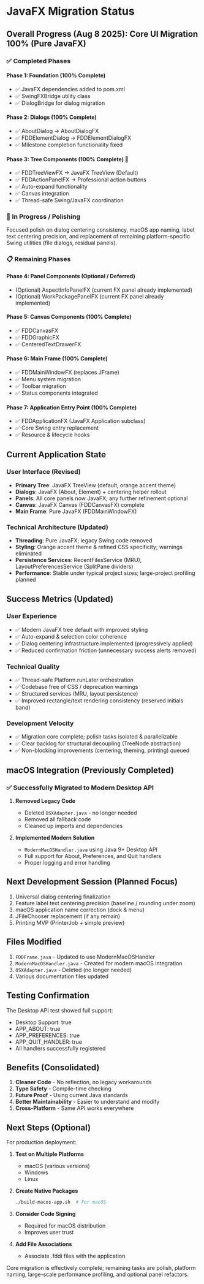 # JavaFX Migration Status

## Overall Progress (Aug 8 2025): Core UI Migration 100% (Pure JavaFX)

### ✅ Completed Phases

#### Phase 1: Foundation (100% Complete)

- ✅ JavaFX dependencies added to pom.xml
- ✅ SwingFXBridge utility class
- ✅ DialogBridge for dialog migration

#### Phase 2: Dialogs (100% Complete)

- ✅ AboutDialog → AboutDialogFX
- ✅ FDDElementDialog → FDDElementDialogFX
- ✅ Milestone completion functionality fixed

#### Phase 3: Tree Components (100% Complete) 🎉

- ✅ FDDTreeViewFX → JavaFX TreeView (Default)
- ✅ FDDActionPanelFX → Professional action buttons
- ✅ Auto-expand functionality
- ✅ Canvas integration
- ✅ Thread-safe Swing/JavaFX coordination

### 🚧 In Progress / Polishing

Focused polish on dialog centering consistency, macOS app naming, label text centering precision, and replacement of remaining platform-specific Swing utilities (file dialogs, residual panels).

### 📋 Remaining Phases

#### Phase 4: Panel Components (Optional / Deferred)

- (Optional) AspectInfoPanelFX (current FX panel already implemented)
- (Optional) WorkPackagePanelFX (current FX panel already implemented)

#### Phase 5: Canvas Components (100% Complete)

- ✅ FDDCanvasFX
- ✅ FDDGraphicFX
- ✅ CenteredTextDrawerFX

#### Phase 6: Main Frame (100% Complete)

- ✅ FDDMainWindowFX (replaces JFrame)
- ✅ Menu system migration
- ✅ Toolbar migration
- ✅ Status components integrated

#### Phase 7: Application Entry Point (100% Complete)

- ✅ FDDApplicationFX (JavaFX Application subclass)
- ✅ Core Swing entry replacement
- ✅ Resource & lifecycle hooks

## Current Application State

### User Interface (Revised)

- **Primary Tree**: JavaFX TreeView (default, orange accent theme)
- **Dialogs**: JavaFX (About, Element) + centering helper rollout
- **Panels**: All core panels now JavaFX; any further refinement optional
- **Canvas**: JavaFX Canvas (FDDCanvasFX) complete
- **Main Frame**: Pure JavaFX (FDDMainWindowFX)

### Technical Architecture (Updated)

- **Threading**: Pure JavaFX; legacy Swing code removed
- **Styling**: Orange accent theme & refined CSS specificity; warnings eliminated
- **Persistence Services**: RecentFilesService (MRU), LayoutPreferencesService (SplitPane dividers)
- **Performance**: Stable under typical project sizes; large-project profiling planned

## Success Metrics (Updated)

### User Experience

- ✅ Modern JavaFX tree default with improved styling
- ✅ Auto-expand & selection color coherence
- ✅ Dialog centering infrastructure implemented (progressively applied)
- ✅ Reduced confirmation friction (unnecessary success alerts removed)

### Technical Quality

- ✅ Thread-safe Platform.runLater orchestration
- ✅ Codebase free of CSS / deprecation warnings
- ✅ Structured services (MRU, layout persistence)
- ✅ Improved rectangle/text rendering consistency (reserved initials band)

### Development Velocity

- ✅ Migration core complete; polish tasks isolated & parallelizable
- ✅ Clear backlog for structural decoupling (TreeNode abstraction)
- ✅ Non-blocking improvements (centering, theming, printing) queued

## macOS Integration (Previously Completed)

### ✅ Successfully Migrated to Modern Desktop API

1. **Removed Legacy Code**
   - Deleted `OSXAdapter.java` - no longer needed
   - Removed all fallback code
   - Cleaned up imports and dependencies

2. **Implemented Modern Solution**
   - `ModernMacOSHandler.java` using Java 9+ Desktop API
   - Full support for About, Preferences, and Quit handlers
   - Proper logging and error handling

## Next Development Session (Planned Focus)

1. Universal dialog centering finalization
2. Feature label text centering precision (baseline / rounding under zoom)
3. macOS application name correction (dock & menu)
4. JFileChooser replacement (if any remain)
5. Printing MVP (PrinterJob + simple preview)

## Files Modified

1. `FDDFrame.java` - Updated to use ModernMacOSHandler
2. `ModernMacOSHandler.java` - Created for modern macOS integration
3. `OSXAdapter.java` - Deleted (no longer needed)
4. Various documentation files updated

## Testing Confirmation

The Desktop API test showed full support:

- Desktop Support: true
- APP_ABOUT: true
- APP_PREFERENCES: true
- APP_QUIT_HANDLER: true
- All handlers successfully registered

## Benefits (Consolidated)

1. **Cleaner Code** - No reflection, no legacy workarounds
2. **Type Safety** - Compile-time checking
3. **Future Proof** - Using current Java standards
4. **Better Maintainability** - Easier to understand and modify
5. **Cross-Platform** - Same API works everywhere

## Next Steps (Optional)

For production deployment:

1. **Test on Multiple Platforms**
   - macOS (various versions)
   - Windows
   - Linux

2. **Create Native Packages**

   ```bash
   ./build-macos-app.sh  # For macOS
   ```

3. **Consider Code Signing**
   - Required for macOS distribution
   - Improves user trust

4. **Add File Associations**
   - Associate .fddi files with the application

Core migration is effectively complete; remaining tasks are polish, platform naming, large-scale performance profiling, and optional panel refactors.
